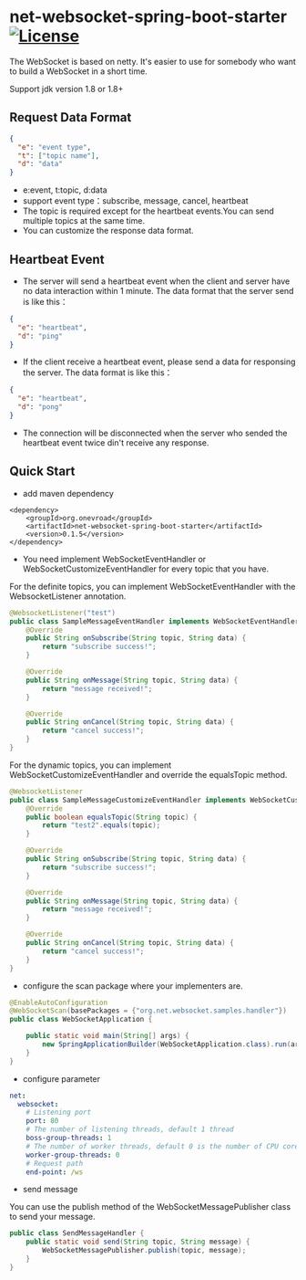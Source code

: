 # net-websocket-spring-boot-starter [![License](http://img.shields.io/:license-apache-brightgreen.svg)](http://www.apache.org/licenses/LICENSE-2.0.html)

The WebSocket is based on netty. It's easier to use for somebody who want to build a WebSocket in a short time.

Support jdk version 1.8 or 1.8+

## Request Data Format
```json
{
  "e": "event type",
  "t": ["topic name"],
  "d": "data"
}
```
- e:event, t:topic, d:data
- support event type：subscribe, message, cancel, heartbeat
- The topic is required except for the heartbeat events.You can send multiple topics at the same time.
- You can customize the response data format.

## Heartbeat Event
- The server will send a heartbeat event when the client and server have no data interaction within 1 minute. The data format that the server send is like this：
```json
{
  "e": "heartbeat",
  "d": "ping"
}
```
- If the client receive a heartbeat event, please send a data for responsing the server. The data format is like this：
```json
{
  "e": "heartbeat",
  "d": "pong"
}
```
- The connection will be disconnected when the server who sended the heartbeat event twice din't receive any response.

## Quick Start
- add maven dependency
```
<dependency>
    <groupId>org.onevroad</groupId>
    <artifactId>net-websocket-spring-boot-starter</artifactId>
    <version>0.1.5</version>
</dependency>
```

- You need implement WebSocketEventHandler or WebSocketCustomizeEventHandler for every topic that you have.

For the definite topics, you can implement WebSocketEventHandler with the WebsocketListener annotation.
```java
@WebsocketListener("test")
public class SampleMessageEventHandler implements WebSocketEventHandler {
    @Override
    public String onSubscribe(String topic, String data) {
        return "subscribe success!";
    }

    @Override
    public String onMessage(String topic, String data) {
        return "message received!";
    }

    @Override
    public String onCancel(String topic, String data) {
        return "cancel success!";
    }
}
```
For the dynamic topics, you can implement WebSocketCustomizeEventHandler and override the equalsTopic method.
```java
@WebsocketListener
public class SampleMessageCustomizeEventHandler implements WebSocketCustomizeEventHandler {
    @Override
    public boolean equalsTopic(String topic) {
        return "test2".equals(topic);
    }

    @Override
    public String onSubscribe(String topic, String data) {
        return "subscribe success!";
    }

    @Override
    public String onMessage(String topic, String data) {
        return "message received!";
    }

    @Override
    public String onCancel(String topic, String data) {
        return "cancel success!";
    }
}
```

- configure the scan package where your implementers are.
```java
@EnableAutoConfiguration
@WebSocketScan(basePackages = {"org.net.websocket.samples.handler"})
public class WebSocketApplication {

    public static void main(String[] args) {
        new SpringApplicationBuilder(WebSocketApplication.class).run(args);
    }
}
```

- configure parameter
```yaml
net:
  websocket:
    # Listening port
    port: 80
    # The number of listening threads, default 1 thread
    boss-group-threads: 1
    # The number of worker threads, default 0 is the number of CPU cores
    worker-group-threads: 0
    # Request path
    end-point: /ws
```

- send message

You can use the publish method of the WebSocketMessagePublisher class to send your message.
```java
public class SendMessageHandler {
    public static void send(String topic, String message) {
        WebSocketMessagePublisher.publish(topic, message);
    }
}
```

